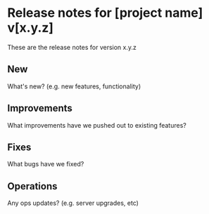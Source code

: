 # Release notes for [project name] v[x.y.z]
These are the release notes for version x.y.z
## New
What's new? (e.g. new features, functionality)

## Improvements
What improvements have we pushed out to existing features?

## Fixes
What bugs have we fixed?

## Operations
Any ops updates? (e.g. server upgrades, etc)